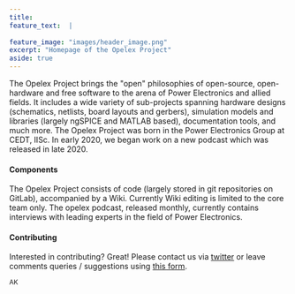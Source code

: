 ```yaml
---
title: 
feature_text:  |
  
feature_image: "images/header_image.png"
excerpt: "Homepage of the Opelex Project"
aside: true
---
```


The Opelex Project brings the "open" philosophies of open-source, open-hardware and free software to the arena of Power Electronics and allied fields. It includes a wide variety of sub-projects spanning hardware designs (schematics, netlists, board layouts and gerbers), simulation models and libraries (largely ngSPICE and MATLAB based), documentation tools, and much more. The Opelex Project was born in the Power Electronics Group at CEDT, IISc. In early 2020, we began work on a new podcast which was released in late 2020.

#### Components
The Opelex Project consists of code (largely stored in git repositories on GitLab), accompanied by a Wiki.
Currently Wiki editing is limited to the core team only. The opelex podcast, released monthly, currently contains interviews with leading experts in the field of Power Electronics. 

#### Contributing
Interested in contributing? Great!
Please contact us via [twitter](https://twitter.com/opelexnet "@opelexnet") or leave comments queries / suggestions using [this form](https://forms.gle/CywbzqcqRBp46xFn9).

<small>AK</small>
